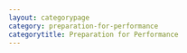 ```yaml
---
layout: categorypage
category: preparation-for-performance
categorytitle: Preparation for Performance
---
```

